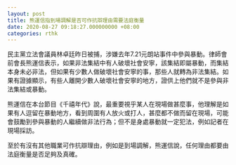 ```yaml
---
layout: post
title: 熊運信指到場調解是否可作抗辯理由需要法庭衡量
date: 2020-08-27 09:18:27.000000000 +08:00
categories: rthk
---
```


民主黨立法會議員林卓廷昨日被捕，涉嫌去年7.21元朗站事件中參與暴動。律師會前會長熊運信表示，如果非法集結中有人破壞社會安寧，該集結即屬暴動，而集結本身未必非法，但如果有少數人做破壞社會安寧的事，那些人就轉為非法集結。如果有證據顯示，有些人離開少數人破壞社會安寧的地方，證供上他們就不是參與非法集結或暴動。

熊運信在本台節目《千禧年代》說，最重要視乎某人在現場做甚麼事，他理解是如果有人逗留在暴動地方，看到周圍有人放火或打人，甚麼都不做而留在現場，可能會鼓勵到參與暴動的人繼續做非法行為；但不是身處暴動就一定犯法，例如記者在現場採訪。

至於有沒有其他職業可作抗辯理由，例如是到場調解，熊運信說，任何理由都要由法庭衡量是否足夠及真確。

